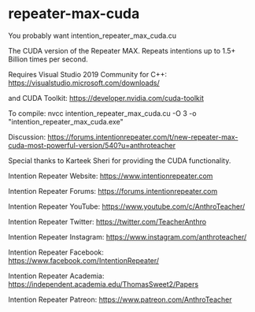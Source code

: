 # repeater-max-cuda

You probably want intention_repeater_max_cuda.cu

The CUDA version of the Repeater MAX. Repeats intentions up to 1.5+ Billion times per second.

Requires Visual Studio 2019 Community for C++: https://visualstudio.microsoft.com/downloads/

and CUDA Toolkit: https://developer.nvidia.com/cuda-toolkit

To compile: nvcc intention_repeater_max_cuda.cu -O 3 -o "intention_repeater_max_cuda.exe"

Discussion: https://forums.intentionrepeater.com/t/new-repeater-max-cuda-most-powerful-version/540?u=anthroteacher

Special thanks to Karteek Sheri for providing the CUDA functionality.

Intention Repeater Website: https://www.intentionrepeater.com

Intention Repeater Forums: https://forums.intentionrepeater.com

Intention Repeater YouTube: https://www.youtube.com/c/AnthroTeacher/

Intention Repeater Twitter: https://twitter.com/TeacherAnthro

Intention Repeater Instagram: https://www.instagram.com/anthroteacher/

Intention Repeater Facebook: https://www.facebook.com/IntentionRepeater/

Intention Repeater Academia: https://independent.academia.edu/ThomasSweet2/Papers

Intention Repeater Patreon: https://www.patreon.com/AnthroTeacher
